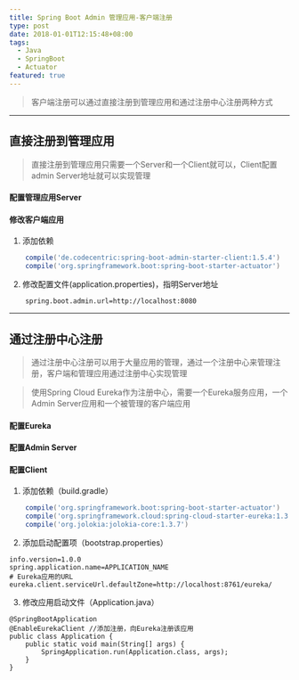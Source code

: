 ```yaml
---
title: Spring Boot Admin 管理应用-客户端注册
type: post
date: 2018-01-01T12:15:48+08:00
tags:
  - Java
  - SpringBoot
  - Actuator
featured: true
---
```


> 客户端注册可以通过直接注册到管理应用和通过注册中心注册两种方式

---

## 直接注册到管理应用

> 直接注册到管理应用只需要一个Server和一个Client就可以，Client配置admin Server地址就可以实现管理

#### 配置管理应用Server

#### 修改客户端应用

1. 添加依赖

```gradle
    compile('de.codecentric:spring-boot-admin-starter-client:1.5.4')
    compile('org.springframework.boot:spring-boot-starter-actuator')
```

2.  修改配置文件(application.properties)，指明Server地址

```
    spring.boot.admin.url=http://localhost:8080
```

---

## 通过注册中心注册

> 通过注册中心注册可以用于大量应用的管理，通过一个注册中心来管理注册，客户端和管理应用通过注册中心实现管理

> 使用Spring Cloud Eureka作为注册中心，需要一个Eureka服务应用，一个Admin Server应用和一个被管理的客户端应用

#### 配置Eureka

#### 配置Admin Server

#### 配置Client

1. 添加依赖（build.gradle）

```gradle
    compile('org.springframework.boot:spring-boot-starter-actuator')
    compile('org.springframework.cloud:spring-cloud-starter-eureka:1.3.4.RELEASE')
    compile('org.jolokia:jolokia-core:1.3.7')
```

2. 添加启动配置项（bootstrap.properties）

```
info.version=1.0.0
spring.application.name=APPLICATION_NAME
# Eureka应用的URL
eureka.client.serviceUrl.defaultZone=http://localhost:8761/eureka/
```

3. 修改应用启动文件（Application.java）

```
@SpringBootApplication
@EnableEurekaClient //添加注册，向Eureka注册该应用
public class Application {
    public static void main(String[] args) {
        SpringApplication.run(Application.class, args);
    }
}
```
